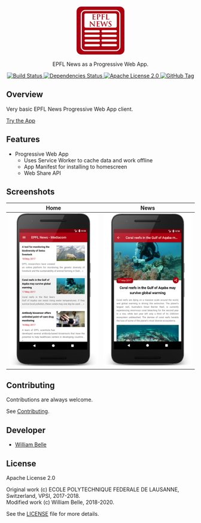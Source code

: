<p align="center">
  <img alt="EPFL News Reader" width=" 128" height=" 128" src="https://raw.githubusercontent.com/innovativeinnovation/epfl-news-reader/master/src/img/icons/icon-512.png" />
</p>

<p align="center">
  EPFL News as a Progressive Web App.
</p>

<p align="center">
  <a href="https://github.com/innovativeinnovation/epfl-news-reader/actions">
    <img alt="Build Status" src="https://github.com/innovativeinnovation/epfl-news-reader/workflows/Build/badge.svg?branch=master">
  </a>
  <a href="https://david-dm.org/innovativeinnovation/epfl-news-reader">
    <img alt="Dependencies Status" src="https://david-dm.org/innovativeinnovation/epfl-news-reader/status.svg"/>
  </a>
  <a href="https://raw.githubusercontent.com/innovativeinnovation/epfl-news-reader/master/LICENSE">
    <img alt="Apache License 2.0" src="https://img.shields.io/badge/license-Apache%202.0-blue.svg">
  </a>
  <a href='https://github.com/innovativeinnovation/epfl-news-reader/tags'>
    <img alt="GitHub Tag" src="https://img.shields.io/github/tag/innovativeinnovation/epfl-news-reader.svg" />
  </a>
</p>

Overview
--------

Very basic EPFL News Progressive Web App client.

[Try the App](https://innovativeinnovation.github.io/epfl-news-reader/)

Features
--------

  * Progressive Web App
    * Uses Service Worker to cache data and work offline
    * App Manifest for installing to homescreen
    * Web Share API

Screenshots
-----------

Home                                |  News
:----------------------------------:|:--------------------------------------:		
![Home](https://raw.githubusercontent.com/innovativeinnovation/epfl-news-reader/master/doc/screenshot-1.png)|![News](https://raw.githubusercontent.com/innovativeinnovation/epfl-news-reader/master/doc/screenshot-2.png)

Contributing
------------

Contributions are always welcome.

See [Contributing](CONTRIBUTING.md).

Developer
---------

  * [William Belle](https://github.com/williambelle)

License
-------

Apache License 2.0

Original work (c) ECOLE POLYTECHNIQUE FEDERALE DE LAUSANNE, Switzerland, VPSI, 2017-2018.  
Modified work (c) William Belle, 2018-2020.

See the [LICENSE](LICENSE) file for more details.
